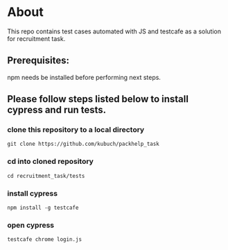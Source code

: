 # About
This repo contains test cases automated with JS and testcafe as a solution for recruitment task.

## Prerequisites:
npm needs be installed before performing next steps.

## Please follow steps listed below to install cypress and run tests.
### clone this repository to a local directory
`git clone https://github.com/kubuch/packhelp_task`

### cd into cloned repository
`cd recruitment_task/tests`

### install cypress
`npm install -g testcafe`

### open cypress
`testcafe chrome login.js`